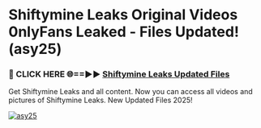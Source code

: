 # Shiftymine Leaks Original Videos 0nlyFans Leaked - Files Updated! (asy25)

<h3>🔴 CLICK HERE 🌐==►► <a href="https://tinyurl.com/3hn5wdd3" rel="nofollow">Shiftymine Leaks Updated Files</a></h3>

Get Shiftymine Leaks and all content. Now you can access all videos and pictures of Shiftymine Leaks. New Updated Files 2025!

[![asy25](https://i.imgur.com/4HnBqBT.gif)](https://tinyurl.com/3hn5wdd3)
